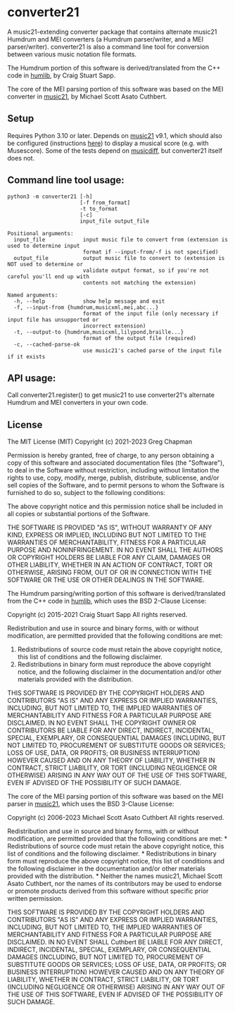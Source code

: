 # converter21
A music21-extending converter package that contains alternate music21 Humdrum and MEI converters (a Humdrum parser/writer, and a MEI parser/writer).  converter21 is also a command line tool for conversion between various music notation file formats.

The Humdrum portion of this software is derived/translated from the C++ code in [humlib](https://github.com/craigsapp/humlib), by Craig Stuart Sapp.

The core of the MEI parsing portion of this software was based on the MEI converter in [music21](https://github.com/cuthbertlab/music21), by Michael Scott Asato Cuthbert.

## Setup
Requires Python 3.10 or later.  Depends on [music21](https://pypi.org/project/music21) v9.1, which should also be configured (instructions [here](https://web.mit.edu/music21/doc/usersGuide/usersGuide_01_installing.html)) to display a musical score (e.g. with Musescore). Some of the tests depend on [musicdiff](https://pypi.org/project/musicdiff), but converter21 itself does not.

## Command line tool usage:
```
python3 -m converter21 [-h]
                       [-f from_format]
                       -t to_format
                       [-c]
                       input_file output_file

Positional arguments:
  input_file            input music file to convert from (extension is used to determine input
                        format if --input-from/-f is not specified)
  output_file           output music file to convert to (extension is NOT used to determine or
                        validate output format, so if you're not careful you'll end up with
                        contents not matching the extension)

Named arguments:
  -h, --help            show help message and exit
  -f, --input-from {humdrum,musicxml,mei,abc...}
                        format of the input file (only necessary if input file has unsupported or
                        incorrect extension)
  -t, --output-to {humdrum,musicxml,lilypond,braille...}
                        format of the output file (required)
  -c, --cached-parse-ok
                        use music21's cached parse of the input file if it exists
```

## API usage:
Call converter21.register() to get music21 to use converter21's alternate Humdrum and MEI converters in your own code.

## License
The MIT License (MIT)
Copyright (c) 2021-2023 Greg Chapman

Permission is hereby granted, free of charge, to any person obtaining a copy of this software and associated documentation files (the "Software"), to deal in the Software without restriction, including without limitation the rights to use, copy, modify, merge, publish, distribute, sublicense, and/or sell copies of the Software, and to permit persons to whom the Software is furnished to do so, subject to the following conditions:

The above copyright notice and this permission notice shall be included in all copies or substantial portions of the Software.

THE SOFTWARE IS PROVIDED "AS IS", WITHOUT WARRANTY OF ANY KIND, EXPRESS OR IMPLIED, INCLUDING BUT NOT LIMITED TO THE WARRANTIES OF MERCHANTABILITY, FITNESS FOR A PARTICULAR PURPOSE AND NONINFRINGEMENT. IN NO EVENT SHALL THE AUTHORS OR COPYRIGHT HOLDERS BE LIABLE FOR ANY CLAIM, DAMAGES OR OTHER LIABILITY, WHETHER IN AN ACTION OF CONTRACT, TORT OR OTHERWISE, ARISING FROM, OUT OF OR IN CONNECTION WITH THE SOFTWARE OR THE USE OR OTHER DEALINGS IN THE SOFTWARE.

The Humdrum parsing/writing portion of this software is derived/translated from the
C++ code in [humlib](https://github.com/craigsapp/humlib), which uses the BSD 2-Clause
License:

Copyright (c) 2015-2021 Craig Stuart Sapp
All rights reserved.

Redistribution and use in source and binary forms, with or without
modification, are permitted provided that the following conditions are met:

1. Redistributions of source code must retain the above copyright notice, this
   list of conditions and the following disclaimer.
2. Redistributions in binary form must reproduce the above copyright notice,
   and the following disclaimer in the documentation and/or other materials
   provided with the distribution.

THIS SOFTWARE IS PROVIDED BY THE COPYRIGHT HOLDERS AND CONTRIBUTORS "AS IS" AND
ANY EXPRESS OR IMPLIED WARRANTIES, INCLUDING, BUT NOT LIMITED TO, THE IMPLIED
WARRANTIES OF MERCHANTABILITY AND FITNESS FOR A PARTICULAR PURPOSE ARE
DISCLAIMED. IN NO EVENT SHALL THE COPYRIGHT OWNER OR CONTRIBUTORS BE LIABLE FOR
ANY DIRECT, INDIRECT, INCIDENTAL, SPECIAL, EXEMPLARY, OR CONSEQUENTIAL DAMAGES
(INCLUDING, BUT NOT LIMITED TO, PROCUREMENT OF SUBSTITUTE GOODS OR SERVICES;
LOSS OF USE, DATA, OR PROFITS; OR BUSINESS INTERRUPTION) HOWEVER CAUSED AND
ON ANY THEORY OF LIABILITY, WHETHER IN CONTRACT, STRICT LIABILITY, OR TORT
(INCLUDING NEGLIGENCE OR OTHERWISE) ARISING IN ANY WAY OUT OF THE USE OF THIS
SOFTWARE, EVEN IF ADVISED OF THE POSSIBILITY OF SUCH DAMAGE.

The core of the MEI parsing portion of this software was based on the MEI parser
in [music21](https://github.com/cuthbertLab/music21), which uses the BSD 3-Clause License:

Copyright (c) 2006-2023 Michael Scott Asato Cuthbert
All rights reserved.

Redistribution and use in source and binary forms, with or without
modification, are permitted provided that the following conditions are met:
    * Redistributions of source code must retain the above copyright
      notice, this list of conditions and the following disclaimer.
    * Redistributions in binary form must reproduce the above copyright
      notice, this list of conditions and the following disclaimer in the
      documentation and/or other materials provided with the distribution.
    * Neither the names music21, Michael Scott Asato Cuthbert, nor the
      names of its contributors may be used to endorse or promote products
      derived from this software without specific prior written permission.

THIS SOFTWARE IS PROVIDED BY THE COPYRIGHT HOLDERS AND CONTRIBUTORS "AS IS" AND
ANY EXPRESS OR IMPLIED WARRANTIES, INCLUDING, BUT NOT LIMITED TO, THE IMPLIED
WARRANTIES OF MERCHANTABILITY AND FITNESS FOR A PARTICULAR PURPOSE ARE
DISCLAIMED. IN NO EVENT SHALL Cuthbert BE LIABLE FOR ANY
DIRECT, INDIRECT, INCIDENTAL, SPECIAL, EXEMPLARY, OR CONSEQUENTIAL DAMAGES
(INCLUDING, BUT NOT LIMITED TO, PROCUREMENT OF SUBSTITUTE GOODS OR SERVICES;
LOSS OF USE, DATA, OR PROFITS; OR BUSINESS INTERRUPTION) HOWEVER CAUSED AND
ON ANY THEORY OF LIABILITY, WHETHER IN CONTRACT, STRICT LIABILITY, OR TORT
(INCLUDING NEGLIGENCE OR OTHERWISE) ARISING IN ANY WAY OUT OF THE USE OF THIS
SOFTWARE, EVEN IF ADVISED OF THE POSSIBILITY OF SUCH DAMAGE.
